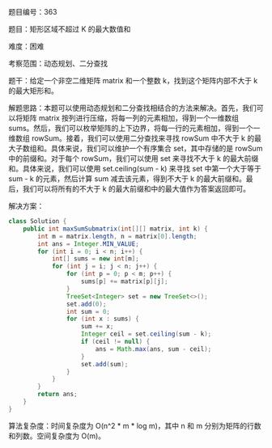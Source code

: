 题目编号：363

题目：矩形区域不超过 K 的最大数值和

难度：困难

考察范围：动态规划、二分查找

题干：给定一个非空二维矩阵 matrix 和一个整数 k，找到这个矩阵内部不大于 k 的最大矩形和。

解题思路：本题可以使用动态规划和二分查找相结合的方法来解决。首先，我们可以将矩阵 matrix 按列进行压缩，将每一列的元素相加，得到一个一维数组 sums。然后，我们可以枚举矩阵的上下边界，将每一行的元素相加，得到一个一维数组 rowSum。接着，我们可以使用二分查找来寻找 rowSum 中不大于 k 的最大子数组和。具体来说，我们可以维护一个有序集合 set，其中存储的是 rowSum 中的前缀和。对于每个 rowSum，我们可以使用 set 来寻找不大于 k 的最大前缀和。具体来说，我们可以使用 set.ceiling(sum - k) 来寻找 set 中第一个大于等于 sum - k 的元素，然后计算 sum 减去该元素，得到不大于 k 的最大前缀和。最后，我们可以将所有的不大于 k 的最大前缀和中的最大值作为答案返回即可。

解决方案：

```java
class Solution {
    public int maxSumSubmatrix(int[][] matrix, int k) {
        int m = matrix.length, n = matrix[0].length;
        int ans = Integer.MIN_VALUE;
        for (int i = 0; i < n; i++) {
            int[] sums = new int[m];
            for (int j = i; j < n; j++) {
                for (int p = 0; p < m; p++) {
                    sums[p] += matrix[p][j];
                }
                TreeSet<Integer> set = new TreeSet<>();
                set.add(0);
                int sum = 0;
                for (int x : sums) {
                    sum += x;
                    Integer ceil = set.ceiling(sum - k);
                    if (ceil != null) {
                        ans = Math.max(ans, sum - ceil);
                    }
                    set.add(sum);
                }
            }
        }
        return ans;
    }
}
```

算法复杂度：时间复杂度为 O(n^2 * m * log m)，其中 n 和 m 分别为矩阵的行数和列数。空间复杂度为 O(m)。